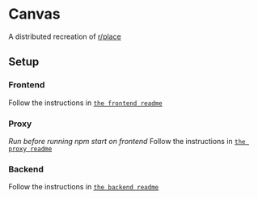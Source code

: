 # Canvas

A distributed recreation of [r/place](https://en.wikipedia.org/wiki/R/place)

## Setup

### Frontend
Follow the instructions in [`the frontend readme`](frontend/README)

### Proxy
*Run before running npm start on frontend*
Follow the instructions in [`the proxy readme`](proxy/README)

### Backend
Follow the instructions in [`the backend readme`](backend/README)
